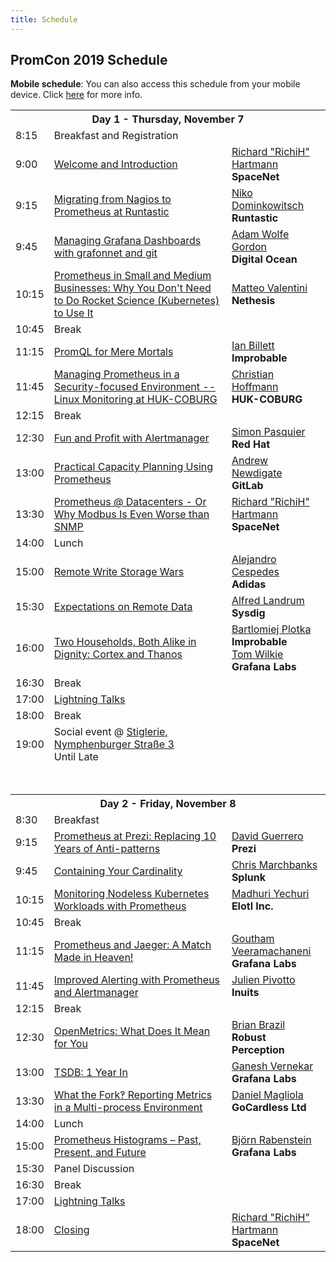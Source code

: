 ```yaml
---
title: Schedule
---
```


## PromCon 2019 Schedule

**Mobile schedule**: You can also access this schedule from your mobile device. Click
[here](/2019-munich/mobile_schedule) for more info.

<table class="table schedule-table">
  <tr class="day">
    <th colspan="3">Day 1 - Thursday, November 7</th>
  </tr>
  <tr class="break">
    <td>8:15</td>
    <td>Breakfast and Registration</td>
    <td></td>
  </tr>
  <tr class="talk">
    <td>9:00</td>
    <td>
      <a href="/2019-munich/talks/welcome-and-introduction">
        Welcome and Introduction
      </a>
    </td>
    <td>
      <a href="/2019-munich/speakers/richard-hartmann">Richard "RichiH" Hartmann</a>
      <br>
      <b>SpaceNet</b>
    </td>
  </tr>
  <tr class="talk">
    <td>9:15</td>
    <td>
      <a href="/2019-munich/talks/migrating-from-nagios-to-prometheus-at-runtastic">
        Migrating from Nagios to Prometheus at Runtastic
      </a>
    </td>
    <td>
      <a href="/2019-munich/speakers/niko-dominkowitsch">Niko Dominkowitsch</a>
      <br>
      <b>Runtastic</b>
    </td>
  </tr>
  <tr class="talk">
    <td>9:45</td>
    <td>
      <a href="/2019-munich/talks/managing-grafana-dashboards-with-grafonnet-and-git">
        Managing Grafana Dashboards with grafonnet and git
      </a>
    </td>
    <td>
      <a href="/2019-munich/speakers/adam-wolfe-gordon">Adam Wolfe Gordon</a>
      <br>
      <b>Digital Ocean</b>
    </td>
  </tr>
  <tr class="talk">
    <td>10:15</td>
    <td>
      <a href="/2019-munich/talks/prometheus-in-small-and-medium-businesses-why-you-don-t-need-to-do-rocket-science-kubernetes-to-use-it">
        Prometheus in Small and Medium Businesses: Why You Don't Need to Do Rocket Science (Kubernetes) to Use It
      </a>
    </td>
    <td>
      <a href="/2019-munich/speakers/matteo-valentini">Matteo Valentini</a>
      <br>
      <b>Nethesis</b>
    </td>
  </tr>
  <tr class="break">
    <td>10:45</td>
    <td>Break</td>
    <td></td>
  </tr>
  <tr class="talk">
    <td>11:15</td>
    <td>
      <a href="/2019-munich/talks/promql-for-mere-mortals">
        PromQL for Mere Mortals
      </a>
    </td>
    <td>
      <a href="/2019-munich/speakers/ian-billett">Ian Billett</a>
      <br>
      <b>Improbable</b>
    </td>
  </tr>
  <tr class="talk">
    <td>11:45</td>
    <td>
      <a href="/2019-munich/talks/managing-prometheus-in-a-security-focused-environment-linux-monitoring-at-huk-coburg">
        Managing Prometheus in a Security-focused Environment -- Linux Monitoring at HUK-COBURG
      </a>
    </td>
    <td>
      <a href="/2019-munich/speakers/christian-hoffmann">Christian Hoffmann</a>
      <br>
      <b>HUK-COBURG</b>
    </td>
  </tr>
  <tr class="break">
    <td>12:15</td>
    <td>Break</td>
    <td></td>
  </tr>
  <tr class="talk">
    <td>12:30</td>
    <td>
      <a href="/2019-munich/talks/fun-and-profit-with-alertmanager">
        Fun and Profit with Alertmanager
      </a>
    </td>
    <td>
      <a href="/2019-munich/speakers/simon-pasquier">Simon Pasquier</a>
      <br>
      <b>Red Hat</b>
    </td>
  </tr>
  <tr class="talk">
    <td>13:00</td>
    <td>
      <a href="/2019-munich/talks/practical-capacity-planning-using-prometheus">
        Practical Capacity Planning Using Prometheus
      </a>
    </td>
    <td>
      <a href="/2019-munich/speakers/andrew-newdigate">Andrew Newdigate</a>
      <br>
      <b>GitLab</b>
    </td>
  </tr>
  <tr class="talk">
    <td>13:30</td>
    <td>
      <a href="/2019-munich/talks/prometheus-datacenters-or-why-modbus-is-even-worse-than-snmp">
        Prometheus @ Datacenters - Or Why Modbus Is Even Worse than SNMP
      </a>
    </td>
    <td>
      <a href="/2019-munich/speakers/richard-hartmann">Richard "RichiH" Hartmann</a>
      <br>
      <b>SpaceNet</b>
    </td>
  </tr>
  <tr class="break">
    <td>14:00</td>
    <td>Lunch</td>
    <td></td>
  </tr>
  <tr class="talk">
    <td>15:00</td>
    <td>
      <a href="/2019-munich/talks/remote-write-storage-wars">
        Remote Write Storage Wars
      </a>
    </td>
    <td>
      <a href="/2019-munich/speakers/alejandro-cespedes">Alejandro Cespedes</a>
      <br>
      <b>Adidas</b>
    </td>
  </tr>
  <tr class="talk">
    <td>15:30</td>
    <td>
      <a href="/2019-munich/talks/expectations-on-remote-data">
        Expectations on Remote Data
      </a>
    </td>
    <td>
      <a href="/2019-munich/speakers/alfred-landrum">Alfred Landrum</a>
      <br>
      <b>Sysdig</b>
    </td>
  </tr>
  <tr class="talk">
    <td>16:00</td>
    <td>
      <a href="/2019-munich/talks/two-households-both-alike-in-dignity-cortex-and-thanos">
        Two Households, Both Alike in Dignity: Cortex and Thanos
      </a>
    </td>
    <td>
      <a href="/2019-munich/speakers/bartlomiej-plotka">Bartlomiej Plotka</a>
      <br>
      <b>Improbable</b>
      <br>
      <a href="/2019-munich/speakers/tom-wilkie">Tom Wilkie</a>
      <br>
      <b>Grafana Labs</b>
    </td>
  </tr>
  <tr class="break">
    <td>16:30</td>
    <td>Break</td>
    <td></td>
  </tr>
  <tr class="talk">
    <td>17:00</td>
    <td>
      <a href="/2019-munich/talks/lightning-talks-day1">
        Lightning Talks
      </a>
    </td>
    <td></td>
  </tr>
  <tr class="break">
    <td>18:00</td>
    <td>Break</td>
    <td></td>
  </tr>
  <tr class="break">
    <td>19:00</td>
    <td>
      Social event @ <a href="https://goo.gl/maps/BTrDPQNW7qiKnDu29">Stiglerie, Nymphenburger Straße 3</a>
      <br>
      Until Late
    </td>
    <td></td>
  </tr>
  <tr>
    <td colspan="3">
      <br><br>
    </td>
  </tr>
  <tr class="day">
    <th colspan="3">Day 2 - Friday, November 8</th>
  </tr>
  <tr class="break">
    <td>8:30</td>
    <td>Breakfast</td>
    <td></td>
  </tr>
  <tr class="talk">
    <td>9:15</td>
    <td>
      <a href="/2019-munich/talks/prometheus-at-prezi-replacing-10-years-of-anti-patterns">
        Prometheus at Prezi: Replacing 10 Years of Anti-patterns
      </a>
    </td>
    <td>
      <a href="/2019-munich/speakers/david-guerrero">David Guerrero</a>
      <br>
      <b>Prezi</b>
    </td>
  </tr>
  <tr class="talk">
    <td>9:45</td>
    <td>
      <a href="/2019-munich/talks/containing-your-cardinality">
        Containing Your Cardinality
      </a>
    </td>
    <td>
      <a href="/2019-munich/speakers/chris-marchbanks">Chris Marchbanks</a>
      <br>
      <b>Splunk</b>
    </td>
  </tr>
  <tr class="talk">
    <td>10:15</td>
    <td>
      <a href="/2019-munich/talks/monitoring-nodeless-kubernetes-workloads-with-prometheus">
        Monitoring Nodeless Kubernetes Workloads with Prometheus
      </a>
    </td>
    <td>
      <a href="/2019-munich/speakers/madhuri-yechuri">Madhuri Yechuri</a>
      <br>
      <b>Elotl Inc.</b>
    </td>
  </tr>
  <tr class="break">
    <td>10:45</td>
    <td>Break</td>
    <td></td>
  </tr>
  <tr class="talk">
    <td>11:15</td>
    <td>
      <a href="/2019-munich/talks/prometheus-and-jaeger-a-match-made-in-heaven">
        Prometheus and Jaeger: A Match Made in Heaven!
      </a>
    </td>
    <td>
      <a href="/2019-munich/speakers/goutham-veeramachaneni">Goutham Veeramachaneni</a>
      <br>
      <b>Grafana Labs</b>
    </td>
  </tr>
  <tr class="talk">
    <td>11:45</td>
    <td>
      <a href="/2019-munich/talks/improved-alerting-with-prometheus-and-alertmanager">
        Improved Alerting with Prometheus and Alertmanager
      </a>
    </td>
    <td>
      <a href="/2019-munich/speakers/julien-pivotto">Julien Pivotto</a>
      <br>
      <b>Inuits</b>
    </td>
  </tr>
  <tr class="break">
    <td>12:15</td>
    <td>Break</td>
    <td></td>
  </tr>
  <tr class="talk">
    <td>12:30</td>
    <td>
      <a href="/2019-munich/talks/openmetrics-what-does-it-mean-for-you">
        OpenMetrics: What Does It Mean for You
      </a>
    </td>
    <td>
      <a href="/2019-munich/speakers/brian-brazil">Brian Brazil</a>
      <br>
      <b>Robust Perception</b>
    </td>
  </tr>
  <tr class="talk">
    <td>13:00</td>
    <td>
      <a href="/2019-munich/talks/tsdb-1-year-in">
        TSDB: 1 Year In
      </a>
    </td>
    <td>
      <a href="/2019-munich/speakers/ganesh-vernekar">Ganesh Vernekar</a>
      <br>
      <b>Grafana Labs</b>
    </td>
  </tr>
  <tr class="talk">
    <td>13:30</td>
    <td>
      <a href="/2019-munich/talks/what-the-fork-reporting-metrics-in-a-multi-process-environment">
        What the Fork‽ Reporting Metrics in a Multi-process Environment
      </a>
    </td>
    <td>
      <a href="/2019-munich/speakers/daniel-magliola">Daniel Magliola</a>
      <br>
      <b>GoCardless Ltd</b>
      <br>
    </td>
  </tr>
  <tr class="break">
    <td>14:00</td>
    <td>Lunch</td>
    <td></td>
  </tr>
  <tr class="talk">
    <td>15:00</td>
    <td>
      <a href="/2019-munich/talks/prometheus-histograms-past-present-and-future">
        Prometheus Histograms – Past, Present, and Future
      </a>
    </td>
    <td>
      <a href="/2019-munich/speakers/bjorn-rabenstein">Björn Rabenstein</a>
      <br>
      <b>Grafana Labs</b>
    </td>
  </tr>
  <tr class="talk">
    <td>15:30</td>
    <td>
        Panel Discussion
    </td>
    <td>
    </td>
  </tr>
  <tr class="break">
    <td>16:30</td>
    <td>Break</td>
    <td></td>
  </tr>
  <tr class="talk">
    <td>17:00</td>
    <td>
      <a href="/2019-munich/talks/lightning-talks-day2">
        Lightning Talks
      </a>
    </td>
    <td></td>
  </tr>
  <tr class="talk">
    <td>18:00</td>
    <td>
      <a href="/2019-munich/talks/closing">
        Closing
      </a>
    </td>
    <td>
      <a href="/2019-munich/speakers/richard-hartmann">Richard "RichiH" Hartmann</a>
      <br>
      <b>SpaceNet</b>
    </td>
  </tr>
</table>
